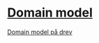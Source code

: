# [Domain model](https://app.diagrams.net/#Lfullstack-domain-model.drawio#%7B%22pageId%22%3A%22rr2nYen5i_ID2fIQF3HS%22%7D)
[Domain model på drev](https://drive.google.com/file/d/1QF10802a1CtvhhPdXIFCBc2AtzgDXMTq/view?usp=sharing)


